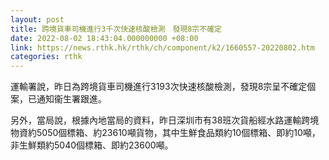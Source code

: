 ```yaml
---
layout: post
title: 跨境貨車司機進行3千次快速核酸檢測　發現8宗不確定
date: 2022-08-02 18:43:04.000000000 +08:00
link: https://news.rthk.hk/rthk/ch/component/k2/1660557-20220802.htm
categories: rthk
---
```


運輸署說，昨日為跨境貨車司機進行3193次快速核酸檢測，發現8宗呈不確定個案，已通知衞生署跟進。

另外，當局說，根據內地當局的資料，昨日深圳市有38班次貨船經水路運輸跨境物資約5050個標箱、約23610噸貨物，其中生鮮食品類約10個標箱、即約10噸，非生鮮類約5040個標箱、即約23600噸。

